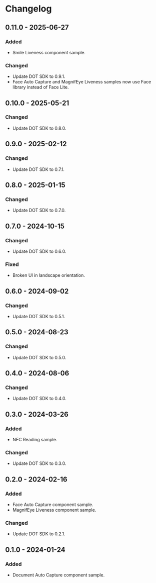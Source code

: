 # Changelog

## 0.11.0 - 2025-06-27
### Added
- Smile Liveness component sample.

### Changed
- Update DOT SDK to 0.9.1.
- Face Auto Capture and MagnifEye Liveness samples now use Face library instead of Face Lite.

## 0.10.0 - 2025-05-21
### Changed
- Update DOT SDK to 0.8.0.

## 0.9.0 - 2025-02-12
### Changed
- Update DOT SDK to 0.7.1.

## 0.8.0 - 2025-01-15
### Changed
- Update DOT SDK to 0.7.0.

## 0.7.0 - 2024-10-15
### Changed
- Update DOT SDK to 0.6.0.

### Fixed
- Broken UI in landscape orientation.

## 0.6.0 - 2024-09-02
### Changed
- Update DOT SDK to 0.5.1.

## 0.5.0 - 2024-08-23
### Changed
- Update DOT SDK to 0.5.0.

## 0.4.0 - 2024-08-06
### Changed
- Update DOT SDK to 0.4.0.

## 0.3.0 - 2024-03-26
### Added
- NFC Reading sample.

### Changed
- Update DOT SDK to 0.3.0.

## 0.2.0 - 2024-02-16
### Added
- Face Auto Capture component sample.
- MagnifEye Liveness component sample.

### Changed
- Update DOT SDK to 0.2.1.

## 0.1.0 - 2024-01-24
### Added
- Document Auto Capture component sample.
